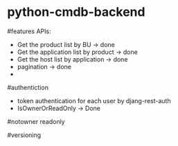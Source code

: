 # python-cmdb-backend

#features
APIs:
* Get the product list by BU -> done
* Get the application list by product   -> done
* Get the host list by application  -> done
* pagination -> done
* 
    
#authentiction
* token authentication for each user by djang-rest-auth
* IsOwnerOrReadOnly -> Done

#notowner readonly 

#versioning
